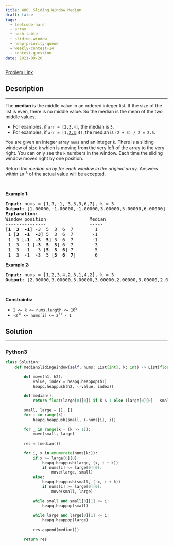 ```yaml
---
title: 480. Sliding Window Median
draft: false
tags: 
  - leetcode-hard
  - array
  - hash-table
  - sliding-window
  - heap-priority-queue
  - weekly-contest-14
  - contest-question
date: 2021-09-20
---
```


[Problem Link](https://leetcode.com/problems/sliding-window-median/)

## Description

---
<p>The <strong>median</strong> is the middle value in an ordered integer list. If the size of the list is even, there is no middle value. So the median is the mean of the two middle values.</p>

<ul>
	<li>For examples, if <code>arr = [2,<u>3</u>,4]</code>, the median is <code>3</code>.</li>
	<li>For examples, if <code>arr = [1,<u>2,3</u>,4]</code>, the median is <code>(2 + 3) / 2 = 2.5</code>.</li>
</ul>

<p>You are given an integer array <code>nums</code> and an integer <code>k</code>. There is a sliding window of size <code>k</code> which is moving from the very left of the array to the very right. You can only see the <code>k</code> numbers in the window. Each time the sliding window moves right by one position.</p>

<p>Return <em>the median array for each window in the original array</em>. Answers within <code>10<sup>-5</sup></code> of the actual value will be accepted.</p>

<p>&nbsp;</p>
<p><strong class="example">Example 1:</strong></p>

<pre>
<strong>Input:</strong> nums = [1,3,-1,-3,5,3,6,7], k = 3
<strong>Output:</strong> [1.00000,-1.00000,-1.00000,3.00000,5.00000,6.00000]
<strong>Explanation:</strong> 
Window position                Median
---------------                -----
[<strong>1  3  -1</strong>] -3  5  3  6  7        1
 1 [<strong>3  -1  -3</strong>] 5  3  6  7       -1
 1  3 [<strong>-1  -3  5</strong>] 3  6  7       -1
 1  3  -1 [<strong>-3  5  3</strong>] 6  7        3
 1  3  -1  -3 [<strong>5  3  6</strong>] 7        5
 1  3  -1  -3  5 [<strong>3  6  7</strong>]       6
</pre>

<p><strong class="example">Example 2:</strong></p>

<pre>
<strong>Input:</strong> nums = [1,2,3,4,2,3,1,4,2], k = 3
<strong>Output:</strong> [2.00000,3.00000,3.00000,3.00000,2.00000,3.00000,2.00000]
</pre>

<p>&nbsp;</p>
<p><strong>Constraints:</strong></p>

<ul>
	<li><code>1 &lt;= k &lt;= nums.length &lt;= 10<sup>5</sup></code></li>
	<li><code>-2<sup>31</sup> &lt;= nums[i] &lt;= 2<sup>31</sup> - 1</code></li>
</ul>


## Solution

---
### Python3
``` py title='sliding-window-median'
class Solution:
    def medianSlidingWindow(self, nums: List[int], k: int) -> List[float]:
    
        def move(h1, h2):
            value, index = heapq.heappop(h1)
            heapq.heappush(h2, (-value, index))
        
        def median():
            return float(large[0][0]) if k & 1 else (large[0][0] - small[0][0]) / 2
    
        small, large = [], []
        for i in range(k):
            heapq.heappush(small, (-nums[i], i))
        
        for _ in range(k - (k >> 1)):
            move(small, large)
        
        res = [median()]
        
        for i, x in enumerate(nums[k:]):
            if x >= large[0][0]:
                heapq.heappush(large, (x, i + k))
                if nums[i] <= large[0][0]:
                    move(large, small)
            else:
                heapq.heappush(small, (-x, i + k))
                if nums[i] >= large[0][0]:
                    move(small, large)
            
            while small and small[0][1] <= i:
                heapq.heappop(small)
            
            while large and large[0][1] <= i:
                heapq.heappop(large)
            
            res.append(median())
            
        return res
```

